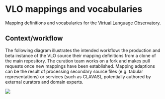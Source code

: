 # VLO mappings and vocabularies
Mapping definitions and vocabularies for the [Virtual Language Observatory](https://github.com/clarin-eric/VLO).

## Context/workflow
The following diagram illustrates the intended workflow: the production and beta instance of the VLO source their mapping definitions from a clone of the main repository. The curation team works on a fork and makes pull requests once new mappings have been established. Mapping adaptions can be the result of processing secondary source files (e.g. tabular representations) or services (such as CLAVAS), potentially authored by external curators and domain experts.

![](https://github.com/clarin-eric/VLO-mapping/wiki/vlo_mapping_workflow.png)
